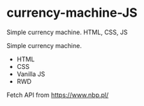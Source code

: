 # currency-machine-JS
Simple currency machine. HTML, CSS, JS


Simple currency machine.
- HTML
- CSS
- Vanilla JS
- RWD

Fetch API from 
https://www.nbp.pl/ 
